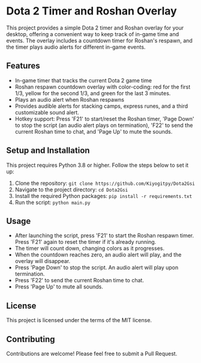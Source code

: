 # Dota 2 Timer and Roshan Overlay

This project provides a simple Dota 2 timer and Roshan overlay for your desktop, offering a convenient way to keep track of in-game time and events. The overlay includes a countdown timer for Roshan's respawn, and the timer plays audio alerts for different in-game events.

## Features

- In-game timer that tracks the current Dota 2 game time
- Roshan respawn countdown overlay with color-coding: red for the first 1/3, yellow for the second 1/3, and green for the last 3 minutes.
- Plays an audio alert when Roshan respawns
- Provides audible alerts for stacking camps, express runes, and a third customizable sound alert.
- Hotkey support: Press 'F21' to start/reset the Roshan timer, 'Page Down' to stop the script (an audio alert plays on termination), 'F22' to send the current Roshan time to chat, and 'Page Up' to mute the sounds.

## Setup and Installation

This project requires Python 3.8 or higher. Follow the steps below to set it up:

1. Clone the repository: `git clone https://github.com/Kiyogitpy/Dota2Gsi`
2. Navigate to the project directory: `cd Dota2Gsi`
3. Install the required Python packages: `pip install -r requirements.txt`
6. Run the script: `python main.py`

## Usage

- After launching the script, press 'F21' to start the Roshan respawn timer. Press 'F21' again to reset the timer if it's already running.
- The timer will count down, changing colors as it progresses.
- When the countdown reaches zero, an audio alert will play, and the overlay will disappear.
- Press 'Page Down' to stop the script. An audio alert will play upon termination.
- Press 'F22' to send the current Roshan time to chat.
- Press 'Page Up' to mute all sounds.

## License

This project is licensed under the terms of the MIT license.

## Contributing

Contributions are welcome! Please feel free to submit a Pull Request.

